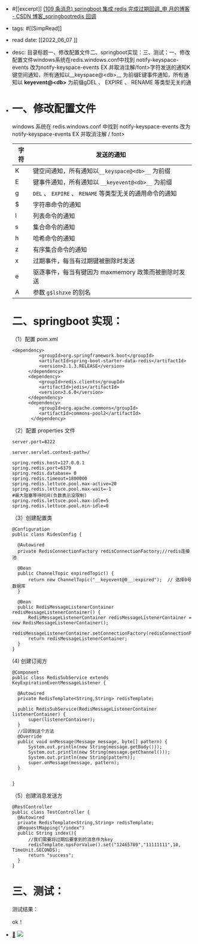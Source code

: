 - #[[excerpt]] [(109 条消息) springboot 集成 redis 完成过期回调_申 月的博客 - CSDN 博客_springbootredis 回调](https://blog.csdn.net/meat_eating/article/details/118239986)
- tags: #[[SimpRead]]
- read date: [[2022_06_07  ]]
- desc: 目录标题一、修改配置文件二、springboot实现：三、测试：一、修改配置文件windows系统在redis.windows.conf中找到 notify-keyspace-events 改为notify-keyspace-events EX 并取消注解/font&gt;字符发送的通知K键空间通知，所有通知以__keyspace@&lt;db&gt;__ 为前缀E键事件通知，所有通知以 __keyevent@&lt;db&gt;__ 为前缀gDEL 、 EXPIRE 、 RENAME 等类型无关的通
- 一、修改配置文件
  ========
  
  windows 系统在 redis.windows.conf 中找到 notify-keyspace-events 改为 notify-keyspace-events EX 并取消注解 / font>
  
  <table><thead><tr><th>字符</th><th>发送的通知</th></tr></thead><tbody><tr><td>K</td><td>键空间通知，所有通知以<code>__keyspace@&lt;db&gt;__</code> 为前缀</td></tr><tr><td>E</td><td>键事件通知，所有通知以 <code>__keyevent@&lt;db&gt;__</code> 为前缀</td></tr><tr><td>g</td><td><code>DEL</code> 、 <code>EXPIRE</code> 、 <code>RENAME</code> 等类型无关的通用命令的通知</td></tr><tr><td>$</td><td>字符串命令的通知</td></tr><tr><td>l</td><td>列表命令的通知</td></tr><tr><td>s</td><td>集合命令的通知</td></tr><tr><td>h</td><td>哈希命令的通知</td></tr><tr><td>z</td><td>有序集合命令的通知</td></tr><tr><td>x</td><td>过期事件，每当有过期键被删除时发送</td></tr><tr><td>e</td><td>驱逐事件，每当有键因为 maxmemory 政策而被删除时发送</td></tr><tr><td>A</td><td>参数 <code>g$lshzxe</code> 的别名</td></tr></tbody></table>
  
  二、springboot 实现：
  ================
  
  （1）配置 pom.xml
  
  ```
  <dependency>
            <groupId>org.springframework.boot</groupId>
            <artifactId>spring-boot-starter-data-redis</artifactId>
            <version>2.1.3.RELEASE</version>
        </dependency>
        <dependency>
            <groupId>redis.clients</groupId>
            <artifactId>jedis</artifactId>
            <version>3.6.0</version>
        </dependency>
        <dependency>
            <groupId>org.apache.commons</groupId>
            <artifactId>commons-pool2</artifactId>
         </dependency>
  ```
  
  （2）配置 properties 文件
  
  ```
  server.port=8222
  
  server.servlet.context-path=/
  
  spring.redis.host=127.0.0.1
  spring.redis.port=6379
  spring.redis.database= 0
  spring.redis.timeout=1800000
  spring.redis.lettuce.pool.max-active=20
  spring.redis.lettuce.pool.max-wait=-1
  #最大阻塞等待时间(负数表示没限制)
  spring.redis.lettuce.pool.max-idle=5
  spring.redis.lettuce.pool.min-idle=0
  ```
  
  （3）创建配置类
  
  ```
  @Configuration
  public class RidesConfig {
  
    @Autowired
    private RedisConnectionFactory redisConnectionFactory;//redis连接池
  
    @Bean
    public ChannelTopic expiredTopic() {
        return new ChannelTopic("__keyevent@0__:expired");  // 选择0号数据库
    }
  
    @Bean
    public RedisMessageListenerContainer redisMessageListenerContainer() {
        RedisMessageListenerContainer redisMessageListenerContainer = new RedisMessageListenerContainer();
        redisMessageListenerContainer.setConnectionFactory(redisConnectionFactory);
        return redisMessageListenerContainer;
    }
  }
  ```
  
  (4) 创建订阅方
  
  ```
  @Component
  public class RedisSubService extends KeyExpirationEventMessageListener {
  
    @Autowired
    private RedisTemplate<String,String> redisTemplate;
  
    public RedisSubService(RedisMessageListenerContainer listenerContainer) {
        super(listenerContainer);
    }
  	//回调到这个方法
    @Override
    public void onMessage(Message message, byte[] pattern) {
        System.out.println(new String(message.getBody()));
        System.out.println(new String(message.getChannel()));
        System.out.println(new String(pattern));
        super.onMessage(message, pattern);
    }
  
  
  }
  ```
  
  （5）创建消息发送方
  
  ```
  @RestController
  public class TestController {
    @Autowired
    private RedisTemplate<String,String> redisTemplate;
    @RequestMapping("/index")
    public String index(){
    	//我们需要将过期后要拿到的消息作为key
        redisTemplate.opsForValue().set("12465789","11111111",10, TimeUnit.SECONDS);
        return "success";
    }
  }
  ```
  
  三、测试：
  =====
  
  测试结果：  
  
  ok！
- [📌](<http://localhost:7026/reading/9?title=(109 条消息) springboot 集成 redis 完成过期回调_申 月的博客 - CSDN 博客_springbootredis 回调#id=1654572612303>)  ![](https://img-blog.csdnimg.cn/20210626091210258.png)
